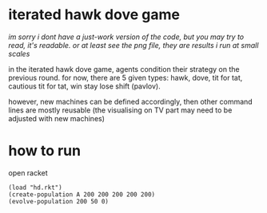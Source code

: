 # iterated hawk dove game

*im sorry i dont have a just-work version of the code, but you may try to read, it's readable.
or at least see the png file, they are results i run at small scales*

in the iterated hawk dove game, agents condition their strategy on the previous round. for now, there are 5 given types: hawk, dove, tit for tat, cautious tit for tat, win stay lose shift (pavlov).

however, new machines can be defined accordingly, then other command lines are mostly reusable (the visualising on TV part may need to be adjusted with new machines)

# how to run

open racket

```
(load "hd.rkt")
(create-population A 200 200 200 200 200)
(evolve-population 200 50 0)
```
